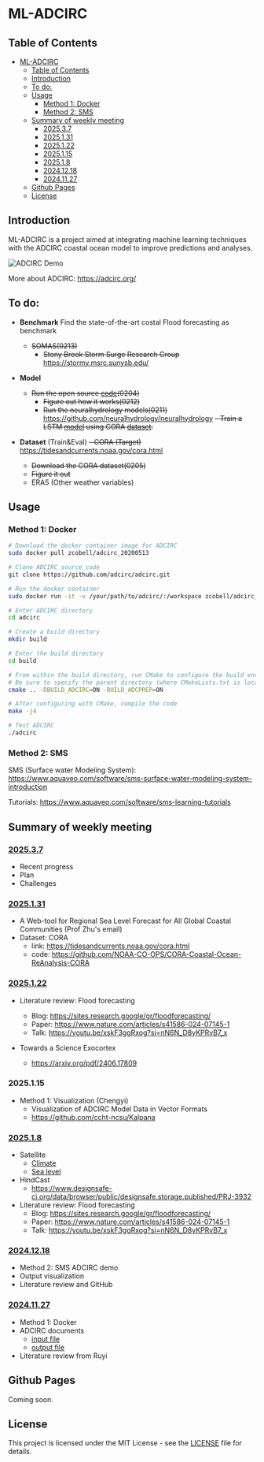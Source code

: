 # ML-ADCIRC

## Table of Contents
- [ML-ADCIRC](#ml-adcirc)
  - [Table of Contents](#table-of-contents)
  - [Introduction](#introduction)
  - [To do:](#to-do)
  - [Usage](#usage)
    - [Method 1: Docker](#method-1-docker)
    - [Method 2: SMS](#method-2-sms)
  - [Summary of weekly meeting](#summary-of-weekly-meeting)
    - [2025.3.7](#202537)
    - [2025.1.31](#2025131)
    - [2025.1.22](#2025122)
    - [2025.1.15](#2025115)
    - [2025.1.8](#202518)
    - [2024.12.18](#20241218)
    - [2024.11.27](#20241127)
  - [Github Pages](#github-pages)
  - [License](#license)

## Introduction
ML-ADCIRC is a project aimed at integrating machine learning techniques with the ADCIRC coastal ocean model to improve predictions and analyses. 

![ADCIRC Demo](/docs/ADCIRC-demo-1218.gif)

More about ADCIRC: https://adcirc.org/

## To do:
- **Benchmark** Find the state-of-the-art costal Flood forecasting as benchmark
  - ~~SOMAS(0213)~~
    - ~~Stony Brook Storm Surge Research Group~~ https://stormy.msrc.sunysb.edu/
  <!-- - NOAA (prediction)
    - Tide Predictions https://tidesandcurrents.noaa.gov/tide_predictions.html
    - Water Levels https://tidesandcurrents.noaa.gov/stations.html?type=Water+Levels
    - Coastal Inundation Dashboard https://tidesandcurrents.noaa.gov/inundationdb_info.html
  - Physical models (Ocean Global Circulation Models OGCMs)
    - NEMO ocean engine https://zenodo.org/records/3248739
  - Data-driven models
    - XiHe https://arxiv.org/abs/2402.02995
    - GLONET https://arxiv.org/abs/2412.05454
    - Statistics-free interpolation of ocean observations with deep spatio-temporal prior https://ceur-ws.org/Vol-3343/paper1.pdf
    - Multimodal unsupervised spatiotemporal interpolation of satellite ocean altimetry maps https://www.scitepress.org/PublishedPapers/2023/116201/116201.pdf
    - Synthesizing Sea Surface Temperature and Satellite Altimetry Observations Using Deep Learning Improves the Accuracy and Resolution of Gridded Sea Surface Height Anomalies https://doi.org/10.1029/2022MS003589
    - Pre-training and Fine-tuning Attention Based Encoder Decoder Improves Sea Surface Height Multi-variate Inpainting https://hal.sorbonne-universite.fr/hal-04475205
    - ORCAst https://arxiv.org/abs/2501.12054
  - Hybrid -->

- **Model**
  - ~~Run the open source [code](https://github.com/google-research-datasets/global_streamflow_model_paper)(0204)~~
    - ~~Figure out how it works(0212)~~
    - ~~Run the neuralhydrology models(0211)~~ https://github.com/neuralhydrology/neuralhydrology
    ~~- Train a LSTM [model](https://github.com/neuralhydrology/neuralhydrology) using CORA [dataset](https://github.com/NOAA-CO-OPS/CORA-Coastal-Ocean-ReAnalysis-CORA).~~


- **Dataset** (Train&Eval)
  ~~- CORA (Target)~~ https://tidesandcurrents.noaa.gov/cora.html
    - ~~Download the CORA dataset(0205)~~
    - ~~Figure it out~~
  - ERA5 (Other weather variables)
  <!-- - Satellite
    - DUACS DT2018 https://os.copernicus.org/articles/15/1207/2019/
    - Surface Water and Ocean Topography (SWOT) https://swot.jpl.nasa.gov/
    - Daily NeurOST L4 Sea Surface Height and Surface Geostrophic Currents https://podaac.jpl.nasa.gov/dataset/NEUROST_SSH-SST_L4_V2024.0
    - Global Ocean Along Track L 3 Sea Surface Heights Nrt https://data.marine.copernicus.eu/product/SEALEVEL_GLO_PHY_L3_NRT_008_044/description -->


## Usage

### Method 1: Docker

```bash
# Download the docker container image for ADCIRC
sudo docker pull zcobell/adcirc_20200513

# Clone ADCIRC source code
git clone https://github.com/adcirc/adcirc.git

# Run the docker container
sudo docker run -it -v /your/path/to/adcirc/:/workspace zcobell/adcirc_20200513

# Enter ADCIRC directory
cd adcirc

# Create a build directory
mkdir build

# Enter the build directory
cd build

# From within the build directory, run CMake to configure the build environment
# Be sure to specify the parent directory (where CMakeLists.txt is located)
cmake .. -DBUILD_ADCIRC=ON -BUILD_ADCPREP=ON

# After configuring with CMake, compile the code
make -j4

# Test ADCIRC
./adcirc
```

### Method 2: SMS

SMS (Surface water Modeling System): https://www.aquaveo.com/software/sms-surface-water-modeling-system-introduction

Tutorials: https://www.aquaveo.com/software/sms-learning-tutorials

## Summary of weekly meeting

### [2025.3.7](/docs/yl_Groupmeeting_0307.pdf)
- Recent progress
- Plan
- Challenges

### [2025.1.31](/docs/yl_Groupmeeting_0131.pdf)
- A Web-tool for Regional Sea Level Forecast for All Global Coastal Communities (Prof Zhu's email)
- Dataset: CORA
  - link: https://tidesandcurrents.noaa.gov/cora.html
  - code: https://github.com/NOAA-CO-OPS/CORA-Coastal-Ocean-ReAnalysis-CORA



### [2025.1.22](/docs/yl_Groupmeeting_0122.pdf)
- Literature review: Flood forecasting
  - Blog: https://sites.research.google/gr/floodforecasting/
  - Paper: https://www.nature.com/articles/s41586-024-07145-1
  - Talk: https://youtu.be/xskF3ggRxog?si=nN6N_D8yKPRvB7_x

- Towards a Science Exocortex 
  -  https://arxiv.org/pdf/2406.17809

### 2025.1.15
- Method 1: Visualization (Chengyi)
  - Visualization of ADCIRC Model Data in Vector Formats
  - https://github.com/ccht-ncsu/Kalpana

### [2025.1.8](/docs/yl_Groupmeeting_0108.pdf)
- Satellite
  - [Climate](/docs/climate_satellite.pptx)
  - [Sea level](/docs//sealevel_satellite.pptx)
- HindCast
  - https://www.designsafe-ci.org/data/browser/public/designsafe.storage.published/PRJ-3932
- Literature review: Flood forecasting
  - Blog: https://sites.research.google/gr/floodforecasting/
  - Paper: https://www.nature.com/articles/s41586-024-07145-1
  - Talk: https://youtu.be/xskF3ggRxog?si=nN6N_D8yKPRvB7_x

### [2024.12.18](/docs/yl_Groupmeeting_1218.pptx)
- Method 2: SMS ADCIRC demo 
- Output visualization
- Literature review and GitHub


### [2024.11.27](/docs/yl_Groupmeeting_1127.pptx)
- Method 1: Docker
- ADCIRC documents
  - [input file](https://adcirc.org/home/documentation/users-manual-v53/input-file-descriptions/
  )
  - [output file](https://adcirc.org/home/documentation/users-manual-v53/output-file-descriptions/
  )
- Literature review from Ruyi


## Github Pages

Coming soon.

<!-- ## License
This project is licensed under the MIT License. See the [LICENSE](LICENSE) file for more information. -->

## License

This project is licensed under the MIT License - see the [LICENSE](LICENSE) file for details.
